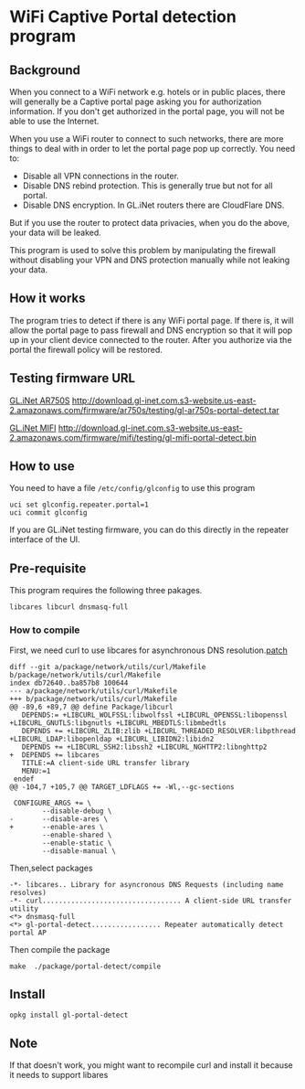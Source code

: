 # WiFi Captive Portal detection program

## Background

When you connect to a WiFi network e.g. hotels or in public places, there will generally be a Captive portal page asking you for authorization information. If you don't get authorized in the portal page, you will not be able to use the Internet.

When you use a WiFi router to connect to such networks, there are more things to deal with in order to let the portal page pop up correctly. You need to:

* Disable all VPN connections in the router.
* Disable DNS rebind protection. This is generally true but not for all portal.
* Disable DNS encryption. In GL.iNet routers there are CloudFlare DNS. 

But if you use the router to protect data privacies, when you do the above, your data will be leaked. 

This program is used to solve this problem by manipulating the firewall without disabling your VPN and DNS protection manually while not leaking your data. 

## How it works

The program tries to detect if there is any WiFi portal page. If there is, it will allow the portal page to pass firewall and DNS encryption so that it will pop up in your client device connected to the router. After you authorize via the portal the firewall policy will be restored.

## Testing firmware URL

[GL.iNet AR750S](http://download.gl-inet.com.s3-website.us-east-2.amazonaws.com/firmware/ar750s/testing/gl-ar750s-portal-detect.tar) http://download.gl-inet.com.s3-website.us-east-2.amazonaws.com/firmware/ar750s/testing/gl-ar750s-portal-detect.tar

[GL.iNet MIFI](http://download.gl-inet.com.s3-website.us-east-2.amazonaws.com/firmware/mifi/testing/gl-mifi-portal-detect.bin)   http://download.gl-inet.com.s3-website.us-east-2.amazonaws.com/firmware/mifi/testing/gl-mifi-portal-detect.bin


## How to use 

You need to have a file `/etc/config/glconfig` to use this program

```
uci set glconfig.repeater.portal=1
uci commit glconfig
```
If you are GL.iNet testing firmware, you can do this directly in the repeater interface of the UI.

## Pre-requisite 

This program requires the following three pakages.

```
libcares libcurl dnsmasq-full
```

### How to compile 

First, we need curl to use libcares for asynchronous DNS resolution.[patch](https://github.com/gl-inet/openwrt/commit/2e032d245a642a3bdaa88d830edb063204be979f)
```
diff --git a/package/network/utils/curl/Makefile b/package/network/utils/curl/Makefile
index db72640..ba857b8 100644
--- a/package/network/utils/curl/Makefile
+++ b/package/network/utils/curl/Makefile
@@ -89,6 +89,7 @@ define Package/libcurl
   DEPENDS:= +LIBCURL_WOLFSSL:libwolfssl +LIBCURL_OPENSSL:libopenssl +LIBCURL_GNUTLS:libgnutls +LIBCURL_MBEDTLS:libmbedtls
   DEPENDS += +LIBCURL_ZLIB:zlib +LIBCURL_THREADED_RESOLVER:libpthread +LIBCURL_LDAP:libopenldap +LIBCURL_LIBIDN2:libidn2
   DEPENDS += +LIBCURL_SSH2:libssh2 +LIBCURL_NGHTTP2:libnghttp2
+  DEPENDS += libcares
   TITLE:=A client-side URL transfer library
   MENU:=1
 endef
@@ -104,7 +105,7 @@ TARGET_LDFLAGS += -Wl,--gc-sections
 
 CONFIGURE_ARGS += \
        --disable-debug \
-       --disable-ares \
+       --enable-ares \
        --enable-shared \
        --enable-static \
        --disable-manual \
```

Then,select  packages
```
-*- libcares.. Library for asyncronous DNS Requests (including name resolves)
-*- curl.................................. A client-side URL transfer utility
<*> dnsmasq-full
<*> gl-portal-detect................. Repeater automatically detect portal AP
```

Then compile the package

```
make  ./package/portal-detect/compile
```
## Install

```
opkg install gl-portal-detect
```

## Note

If that doesn't work, you might want to recompile curl and install it because it needs to support libares
